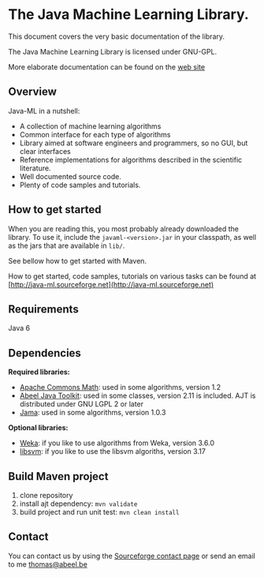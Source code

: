 # The Java Machine Learning Library. 

This document covers the very basic documentation of the library. 

The Java Machine Learning Library is licensed under GNU-GPL.

More elaborate documentation can be found on the [web site](http://java-ml.sourceforge.net/)

## Overview

Java-ML in a nutshell:

 * A collection of machine learning algorithms
 * Common interface for each type of algorithms
 * Library aimed at software engineers and programmers, so no GUI, but clear interfaces
 * Reference implementations for algorithms described in the scientific literature.
 * Well documented source code.
 * Plenty of code samples and tutorials.

## How to get started

When you are reading this, you most probably already downloaded the library. 
To use it, include the `javaml-<version>.jar` in your classpath, as well as the 
jars that are available in `lib/`.  

See bellow how to get started with Maven.

How to get started, code samples, tutorials on various tasks can be found
at [http://java-ml.sourceforge.net](http://java-ml.sourceforge.net)

## Requirements

Java 6

## Dependencies

**Required libraries:**
 - [Apache Commons Math](http://commons.apache.org/math/): used in some algorithms, version 1.2
 - [Abeel Java Toolkit](http://sourceforge.net/projects/ajt/): used in some classes, version 2.11 is included. AJT is distributed under GNU LGPL 2 or later
 - [Jama](http://math.nist.gov/javanumerics/jama/): used in some algorithms, version 1.0.3 
	
**Optional libraries:**
 - [Weka](http://www.cs.waikato.ac.nz/ml/weka/): if you like to use algorithms from Weka, version 3.6.0	
 - [libsvm](http://www.csie.ntu.edu.tw/~cjlin/libsvm/): if you like to use the libsvm algoriths, version 3.17

## Build Maven project

 1. clone repository
 2. install ajt dependency: `mvn validate`
 3. build project and run unit test: `mvn clean install`

## Contact

You can contact us by using the [Sourceforge contact page](http://sourceforge.net/users/thomasabeel/) or send an email to me
thomas@abeel.be


